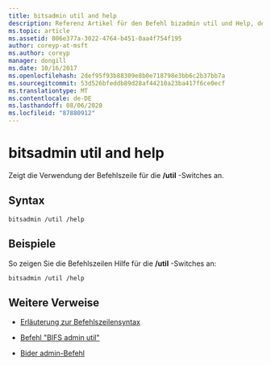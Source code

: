 ```yaml
---
title: bitsadmin util and help
description: Referenz Artikel für den Befehl bizadmin util und Help, der die Befehlszeilen Verwendung für die/util-Switches anzeigt.
ms.topic: article
ms.assetid: 806e377a-3022-4764-b451-0aa4f754f195
author: coreyp-at-msft
ms.author: coreyp
manager: dongill
ms.date: 10/16/2017
ms.openlocfilehash: 2def95f93b88309e8b0e718798e3bb6c2b37bb7a
ms.sourcegitcommit: 53d526bfeddb89d28af44210a23ba417f6ce0ecf
ms.translationtype: MT
ms.contentlocale: de-DE
ms.lasthandoff: 08/06/2020
ms.locfileid: "87880912"
---
```

# <a name="bitsadmin-util-and-help"></a>bitsadmin util and help

Zeigt die Verwendung der Befehlszeile für die **/util** -Switches an.

## <a name="syntax"></a>Syntax

```
bitsadmin /util /help
```

## <a name="examples"></a>Beispiele

So zeigen Sie die Befehlszeilen Hilfe für die **/util** -Switches an:

```
bitsadmin /util /help
```

## <a name="additional-references"></a>Weitere Verweise

- [Erläuterung zur Befehlszeilensyntax](command-line-syntax-key.md)

- [Befehl "BIFS admin util"](bitsadmin-util.md)

- [Bider admin-Befehl](bitsadmin.md)
